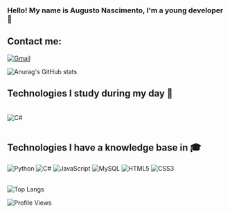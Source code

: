 ### Hello! My name is Augusto Nascimento, I'm a young developer 👋

## Contact me:
[![Gmail](https://img.shields.io/badge/Gmail-D14836?style=for-the-badge&logo=gmail&logoColor=white)](https://criarmeulink.com.br/u/1709295390)

![Anurag's GitHub stats](https://github-readme-stats.vercel.app/api?username=xcnoris&show_icons=true&theme=radical&v=1)


## Technologies I study during my day 👔
<div style="display: inline_block"><br/>
  <img align="center" alt="C#" src="https://img.shields.io/badge/C%23-239120?style=for-the-badge&logo=c-sharp&logoColor=white"/>
  
</div><br/>

## Technologies I have a knowledge base in 🎓
<div style="display: inline_block">
  <img align="center" alt="Python" src="https://img.shields.io/badge/Python-3776AB?style=for-the-badge&logo=python&logoColor=white"/>
  <img align="center" alt="C#" src="https://img.shields.io/badge/C%23-239120?style=for-the-badge&logo=c-sharp&logoColor=white"/>
  <img align="center" alt="JavaScript" src="https://img.shields.io/badge/JavaScript-F7DF1E?style=for-the-badge&logo=javascript&logoColor=black"/>
  <img align="center" alt="MySQL" src="https://img.shields.io/badge/MySQL-00000F?style=for-the-badge&logo=mysql&logoColor=white"/>
  <img align="center" alt="HTML5" src="https://img.shields.io/badge/HTML5-E34F26?style=for-the-badge&logo=html5&logoColor=white"/>
  <img align="center" alt="CSS3" src="https://img.shields.io/badge/CSS3-1572B6?style=for-the-badge&logo=css3&logoColor=white"/>
</div><br/>

![Top Langs](https://github-readme-stats.vercel.app/api/top-langs/?username=xcnoris&layout=compact&theme=radical)

![Profile Views](https://komarev.com/ghpvc/?username=xcnoris&color=blue)

